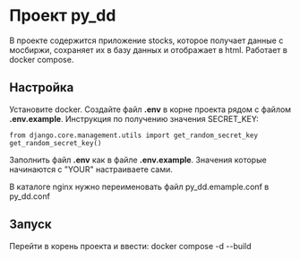 # Проект py_dd

В проекте содержится приложение stocks, которое получает
данные с мосбиржи, сохраняет их в базу данных и отображает в html.
Работает в docker compose.

## Настройка

Установите docker.
Создайте файл **.env** в корне проекта рядом с файлом **.env.example**.
Инструкция по получению значения SECRET_KEY:
```
from django.core.management.utils import get_random_secret_key
get_random_secret_key()
```
Заполнить файл **.env** как в файле **.env.example**.
Значения которые начинаются с "YOUR" настраиваете сами.

В каталоге nginx нужно переименовать файл py_dd.emample.conf в py_dd.conf

## Запуск

Перейти в корень проекта и ввести:
docker compose -d --build

